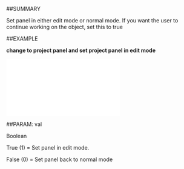 
##SUMMARY

Set panel in either edit mode or normal mode. If you want the user to continue working on the object, set this to true


##EXAMPLE

**change to project panel and set project panel in edit mode**



![](..\..\Examples\vbs\Application.SOContext.SetEditMode.vbs.txt)


##PARAM: val


Boolean

True (1) = Set panel in edit mode. 

False (0) = Set panel back to normal mode


